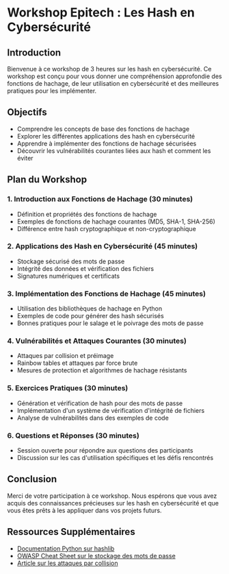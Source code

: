 # Workshop Epitech : Les Hash en Cybersécurité

## Introduction
Bienvenue à ce workshop de 3 heures sur les hash en cybersécurité. Ce workshop est conçu pour vous donner une compréhension approfondie des fonctions de hachage, de leur utilisation en cybersécurité et des meilleures pratiques pour les implémenter.

## Objectifs
- Comprendre les concepts de base des fonctions de hachage
- Explorer les différentes applications des hash en cybersécurité
- Apprendre à implémenter des fonctions de hachage sécurisées
- Découvrir les vulnérabilités courantes liées aux hash et comment les éviter

## Plan du Workshop

### 1. Introduction aux Fonctions de Hachage (30 minutes)
- Définition et propriétés des fonctions de hachage
- Exemples de fonctions de hachage courantes (MD5, SHA-1, SHA-256)
- Différence entre hash cryptographique et non-cryptographique

### 2. Applications des Hash en Cybersécurité (45 minutes)
- Stockage sécurisé des mots de passe
- Intégrité des données et vérification des fichiers
- Signatures numériques et certificats

### 3. Implémentation des Fonctions de Hachage (45 minutes)
- Utilisation des bibliothèques de hachage en Python
- Exemples de code pour générer des hash sécurisés
- Bonnes pratiques pour le salage et le poivrage des mots de passe

### 4. Vulnérabilités et Attaques Courantes (30 minutes)
- Attaques par collision et préimage
- Rainbow tables et attaques par force brute
- Mesures de protection et algorithmes de hachage résistants

### 5. Exercices Pratiques (30 minutes)
- Génération et vérification de hash pour des mots de passe
- Implémentation d'un système de vérification d'intégrité de fichiers
- Analyse de vulnérabilités dans des exemples de code

### 6. Questions et Réponses (30 minutes)
- Session ouverte pour répondre aux questions des participants
- Discussion sur les cas d'utilisation spécifiques et les défis rencontrés

## Conclusion
Merci de votre participation à ce workshop. Nous espérons que vous avez acquis des connaissances précieuses sur les hash en cybersécurité et que vous êtes prêts à les appliquer dans vos projets futurs.

## Ressources Supplémentaires
- [Documentation Python sur hashlib](https://docs.python.org/3/library/hashlib.html)
- [OWASP Cheat Sheet sur le stockage des mots de passe](https://cheatsheetseries.owasp.org/cheatsheets/Password_Storage_Cheat_Sheet.html)
- [Article sur les attaques par collision](https://en.wikipedia.org/wiki/Collision_attack)

